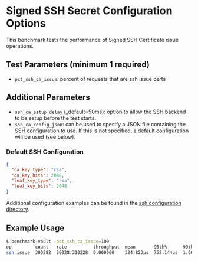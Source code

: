 # Signed SSH Secret Configuration Options

This benchmark tests the performance of Signed SSH Certificate issue operations.

## Test Parameters (minimum 1 required)

- `pct_ssh_ca_issue`: percent of requests that are ssh issue certs

## Additional Parameters

- `ssh_ca_setup_delay` (_default=50ms): option to allow the SSH backend to be setup before the test starts.
- `ssh_ca_config_json`: can be used to specify a JSON file containing the SSH configuration
to use.  If this is not specified, a default configuration will be used (see below).

### Default SSH Configuration

```json
{
  "ca_key_type": "rsa",
  "ca_key_bits": 2048,
  "leaf_key_type": "rsa",
  "leaf_key_bits": 2048
}
```

Additional configuration examples can be found in the [ssh configuration directory](/configs/ssh/).

## Example Usage

```bash
$ benchmark-vault -pct_ssh_ca_issue=100
op         count   rate          throughput  mean       95th%      99th%       successRatio
ssh issue  300282  30028.310228  0.000000    324.823µs  752.144µs  1.601211ms  0.00%
```

